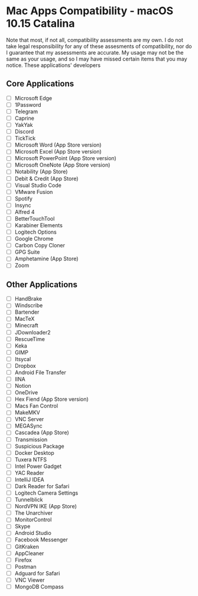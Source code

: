 # Mac Apps Compatibility - macOS 10.15 Catalina

Note that most, if not all, compatibility assessments are my own.
I do not take legal responsibility for any of these assesments of compatibility, nor do I guarantee that my assessments are accurate.
My usage may not be the same as your usage, and so I may have missed certain items that you may notice.
These applications' developers

## Core Applications

- [ ] Microsoft Edge
- [ ] 1Password
- [ ] Telegram
- [ ] Caprine
- [ ] YakYak
- [ ] Discord
- [ ] TickTick
- [ ] Microsoft Word (App Store version)
- [ ] Microsoft Excel (App Store version)
- [ ] Microsoft PowerPoint (App Store version)
- [ ] Microsoft OneNote (App Store version)
- [ ] Notability (App Store)
- [ ] Debit & Credit (App Store)
- [ ] Visual Studio Code
- [ ] VMware Fusion
- [ ] Spotify
- [ ] Insync
- [ ] Alfred 4
- [ ] BetterTouchTool
- [ ] Karabiner Elements
- [ ] Logitech Options
- [ ] Google Chrome
- [ ] Carbon Copy Cloner
- [ ] GPG Suite
- [ ] Amphetamine (App Store)
- [ ] Zoom

## Other Applications

- [ ] HandBrake
- [ ] Windscribe
- [ ] Bartender
- [ ] MacTeX
- [ ] Minecraft
- [ ] JDownloader2
- [ ] RescueTime
- [ ] Keka
- [ ] GIMP
- [ ] Itsycal
- [ ] Dropbox
- [ ] Android File Transfer
- [ ] IINA
- [ ] Notion
- [ ] OneDrive
- [ ] Hex Fiend (App Store version)
- [ ] Macs Fan Control
- [ ] MakeMKV
- [ ] VNC Server
- [ ] MEGASync
- [ ] Cascadea (App Store)
- [ ] Transmission
- [ ] Suspicious Package
- [ ] Docker Desktop
- [ ] Tuxera NTFS
- [ ] Intel Power Gadget
- [ ] YAC Reader
- [ ] IntelliJ IDEA
- [ ] Dark Reader for Safari
- [ ] Logitech Camera Settings
- [ ] Tunnelblick
- [ ] NordVPN IKE (App Store)
- [ ] The Unarchiver
- [ ] MonitorControl
- [ ] Skype
- [ ] Android Studio
- [ ] Facebook Messenger
- [ ] GitKraken
- [ ] AppCleaner
- [ ] Firefox
- [ ] Postman
- [ ] Adguard for Safari
- [ ] VNC Viewer
- [ ] MongoDB Compass
